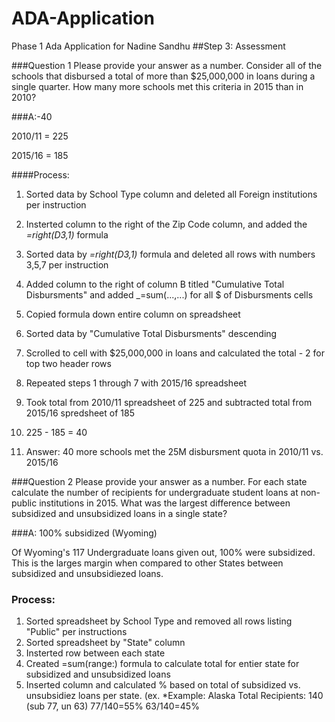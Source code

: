 # ADA-Application
Phase 1 Ada Application for Nadine Sandhu
##Step 3: Assessment

###Question 1
Please provide your answer as a number. Consider all of the schools that disbursed a total of more than $25,000,000 in loans during a single quarter. How many more schools met this criteria in 2015 than in 2010?

###A:-40

2010/11 = 225

2015/16 = 185

####Process:
1) Sorted data by School Type column and deleted all Foreign institutions per instruction

2) Insterted column to the right of the Zip Code column, and added the _=right(D3,1)_ formula

3) Sorted data by _=right(D3,1)_ formula and deleted all rows with numbers 3,5,7 per instruction

4) Added column to the right of column B titled "Cumulative Total Disbursments" and added _=sum(...,...) for all $ of Disbursments cells

5) Copied formula down entire column on spreadsheet

6) Sorted data by "Cumulative Total Disbursments" descending

7) Scrolled to cell with $25,000,000 in loans and calculated the total - 2 for top two header rows

8) Repeated steps 1 through 7 with 2015/16 spreadsheet

9) Took total from 2010/11 spreadsheet of 225 and subtracted total from 2015/16 spredsheet of 185

10) 225 - 185 = 40

11) Answer: 40 more schools met the 25M disbursment quota in 2010/11 vs. 2015/16

###Question 2
Please provide your answer as a number. For each state calculate the number of recipients for undergraduate student loans at non-public institutions in 2015. What was the largest difference between subsidized and unsubsidized loans in a single state?

###A: 100% subsidized (Wyoming)

Of Wyoming's 117 Undergraduate loans given out, 100% were subsidized. This is the larges margin when compared to other States between subsidized and unsubsidiezed loans.

### Process:
1) Sorted spreadsheet by School Type and removed all rows listing "Public" per instructions
2) Sorted spreadsheet by "State" column
3) Insterted row between each state
4) Created =sum(range:) formula to calculate total for entier state for subsidized and unsubsidized loans
5) Inserted column and calculated % based on total of subsidized vs. unsubsidiez loans per state. (ex. 
*Example: Alaska
Total Recipients: 140 (sub 77, un 63)
77/140=55%
63/140=45%
